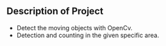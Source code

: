 ## Description of  Project

* Detect the moving objects with OpenCv.
* Detection and counting in the given specific area.
